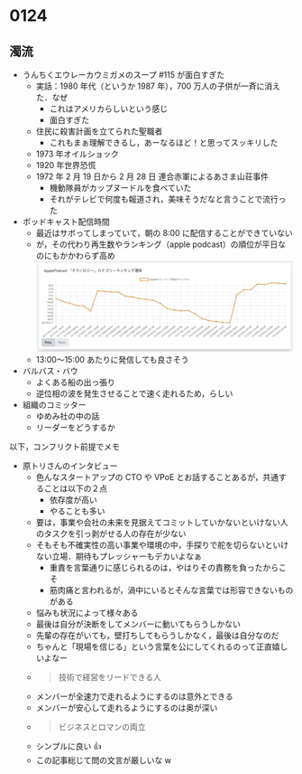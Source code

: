 # 0124

## 濁流

- うんちくエウレーカウミガメのスープ #115 が面白すぎた
  - 実話：1980 年代（というか 1987 年），700 万人の子供が一斉に消えた．なぜ
    - これはアメリカらしいという感じ
    - 面白すぎた
  - 住民に殺害計画を立てられた聖職者
    - これもまぁ理解できるし，あーなるほど！と思ってスッキリした
  - 1973 年オイルショック
  - 1920 年世界恐慌
  - 1972 年 2 月 19 日から 2 月 28 日 連合赤軍によるあさま山荘事件
    - 機動隊員がカップヌードルを食べていた
    - それがテレビで何度も報道され，美味そうだなと言うことで流行った
- ポッドキャスト配信時間
  - 最近はサボってしまっていて，朝の 8:00 に配信することができていない
  - が，その代わり再生数やランキング（apple podcast）の順位が平日なのにもかかわらず高め
    ![Apple ポッドキャストランキング テクノロジー部門 20240124](../images/podcastranking_20240124.png)
  - 13:00〜15:00 あたりに発信しても良さそう
- バルバス・バウ
  - よくある船の出っ張り
  - 逆位相の波を発生させることで速く走れるため，らしい
- 組織のコミッター
  - ゆめみ社の中の話
  - リーダーをどうするか

以下，コンフリクト前提でメモ

- 原トリさんのインタビュー
  - 色んなスタートアップの CTO や VPoE とお話することあるが，共通することは以下の２点
    - 依存度が高い
    - やることも多い
  - 要は，事業や会社の未来を見据えてコミットしていかないといけない人のタスクを引っ剥がせる人の存在が少ない
  - そもそも不確実性の高い事業や環境の中，手探りで舵を切らないといけない立場．期待もプレッシャーもデカいよなぁ
    - 重責を言葉通りに感じられるのは，やはりその責務を負ったからこそ
    - 筋肉痛と言われるが，渦中にいるとそんな言葉では形容できないものがある
  - 悩みも状況によって様々ある
  - 最後は自分が決断をしてメンバーに動いてもらうしかない
  - 先輩の存在がいても，壁打ちしてもらうしかなく，最後は自分なのだ
  - ちゃんと「現場を信じる」という言葉を公にしてくれるのって正直嬉しいよなー
  - > 技術で経営をリードできる人
  - メンバーが全速力で走れるようにするのは意外とできる
  - メンバーが安心して走れるようにするのは奥が深い
  - > ビジネスとロマンの両立
  - シンプルに良い 👍
  - この記事総じて問の文言が厳しいな w
